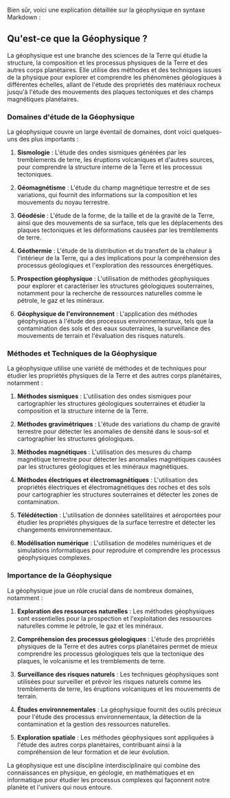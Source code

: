 Bien sûr, voici une explication détaillée sur la géophysique en syntaxe Markdown :

## Qu'est-ce que la Géophysique ?

La géophysique est une branche des sciences de la Terre qui étudie la structure, la composition et les processus physiques de la Terre et des autres corps planétaires. Elle utilise des méthodes et des techniques issues de la physique pour explorer et comprendre les phénomènes géologiques à différentes échelles, allant de l'étude des propriétés des matériaux rocheux jusqu'à l'étude des mouvements des plaques tectoniques et des champs magnétiques planétaires.

### Domaines d'étude de la Géophysique

La géophysique couvre un large éventail de domaines, dont voici quelques-uns des plus importants :

1. **Sismologie** : L'étude des ondes sismiques générées par les tremblements de terre, les éruptions volcaniques et d'autres sources, pour comprendre la structure interne de la Terre et les processus tectoniques.

2. **Géomagnétisme** : L'étude du champ magnétique terrestre et de ses variations, qui fournit des informations sur la composition et les mouvements du noyau terrestre.

3. **Géodésie** : L'étude de la forme, de la taille et de la gravité de la Terre, ainsi que des mouvements de sa surface, tels que les déplacements des plaques tectoniques et les déformations causées par les tremblements de terre.

4. **Géothermie** : L'étude de la distribution et du transfert de la chaleur à l'intérieur de la Terre, qui a des implications pour la compréhension des processus géologiques et l'exploration des ressources énergétiques.

5. **Prospection géophysique** : L'utilisation de méthodes géophysiques pour explorer et caractériser les structures géologiques souterraines, notamment pour la recherche de ressources naturelles comme le pétrole, le gaz et les minéraux.

6. **Géophysique de l'environnement** : L'application des méthodes géophysiques à l'étude des processus environnementaux, tels que la contamination des sols et des eaux souterraines, la surveillance des mouvements de terrain et l'évaluation des risques naturels.

### Méthodes et Techniques de la Géophysique

La géophysique utilise une variété de méthodes et de techniques pour étudier les propriétés physiques de la Terre et des autres corps planétaires, notamment :

1. **Méthodes sismiques** : L'utilisation des ondes sismiques pour cartographier les structures géologiques souterraines et étudier la composition et la structure interne de la Terre.

2. **Méthodes gravimétriques** : L'étude des variations du champ de gravité terrestre pour détecter les anomalies de densité dans le sous-sol et cartographier les structures géologiques.

3. **Méthodes magnétiques** : L'utilisation des mesures du champ magnétique terrestre pour détecter les anomalies magnétiques causées par les structures géologiques et les minéraux magnétiques.

4. **Méthodes électriques et électromagnétiques** : L'utilisation des propriétés électriques et électromagnétiques des roches et des sols pour cartographier les structures souterraines et détecter les zones de contamination.

5. **Télédétection** : L'utilisation de données satellitaires et aéroportées pour étudier les propriétés physiques de la surface terrestre et détecter les changements environnementaux.

6. **Modélisation numérique** : L'utilisation de modèles numériques et de simulations informatiques pour reproduire et comprendre les processus géophysiques complexes.

### Importance de la Géophysique

La géophysique joue un rôle crucial dans de nombreux domaines, notamment :

1. **Exploration des ressources naturelles** : Les méthodes géophysiques sont essentielles pour la prospection et l'exploitation des ressources naturelles comme le pétrole, le gaz et les minéraux.

2. **Compréhension des processus géologiques** : L'étude des propriétés physiques de la Terre et des autres corps planétaires permet de mieux comprendre les processus géologiques tels que la tectonique des plaques, le volcanisme et les tremblements de terre.

3. **Surveillance des risques naturels** : Les techniques géophysiques sont utilisées pour surveiller et prévoir les risques naturels comme les tremblements de terre, les éruptions volcaniques et les mouvements de terrain.

4. **Études environnementales** : La géophysique fournit des outils précieux pour l'étude des processus environnementaux, la détection de la contamination et la gestion des ressources naturelles.

5. **Exploration spatiale** : Les méthodes géophysiques sont appliquées à l'étude des autres corps planétaires, contribuant ainsi à la compréhension de leur formation et de leur évolution.

La géophysique est une discipline interdisciplinaire qui combine des connaissances en physique, en géologie, en mathématiques et en informatique pour étudier les processus complexes qui façonnent notre planète et l'univers qui nous entoure.